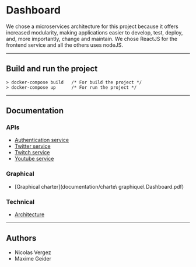 # Dashboard

We chose a microservices architecture for this project because it offers increased modularity, making applications easier to develop, test, deploy, and, more importantly, change and maintain.
We chose ReactJS for the frontend service and all the others uses nodeJS.

---
## Build and run the project
```
> docker-compose build   /* For build the project */
> docker-compose up      /* For run the project */
```
---
## Documentation 
### APIs
- [Authentication service](api/auth)
- [Twitter service](api/twitterb)
- [Twitch service](api/twitch)
- [Youtube service](api/youtube)
### Graphical
- [Graphical charter](documentation/charte\ graphique\ Dashboard.pdf)
### Technical
- [Architecture](documentation/microservice_architecture.pdf)
---
## Authors
- Nicolas Vergez
- Maxime Geider
